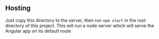 ## Hosting

Just copy this directory to the server, then run `npm start` in the root directory of this project. This will run a node server which will serve the Angular app on its default route


